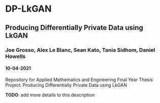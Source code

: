 # DP-LkGAN
## Producing Differentially Private Data using LkGAN

### Joe Grosso, Alex Le Blanc, Sean Kato, Tania Sidhom, Daniel Howells
#### 10-04-2021
Repository for Applied Mathematics and Engineering Final Year Thesis Project: Producing Differentially Private Data using LkGAN

**TODO**: add more details to this description
